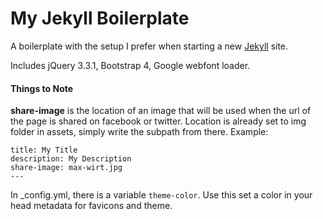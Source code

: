 # My Jekyll Boilerplate

A boilerplate with the setup I prefer when starting a new [Jekyll](https://jekyllrb.com/) site.

Includes jQuery 3.3.1, Bootstrap 4, Google webfont loader.

#### Things to Note

**share-image** is the location of an image that will be used when the url of the page is shared on facebook or twitter. Location is already set to img folder in assets, simply write the subpath from there. Example:

```---
title: My Title
description: My Description
share-image: max-wirt.jpg
---
```

In _config.yml, there is a variable `theme-color`. Use this set a color in your head metadata for favicons and theme.
